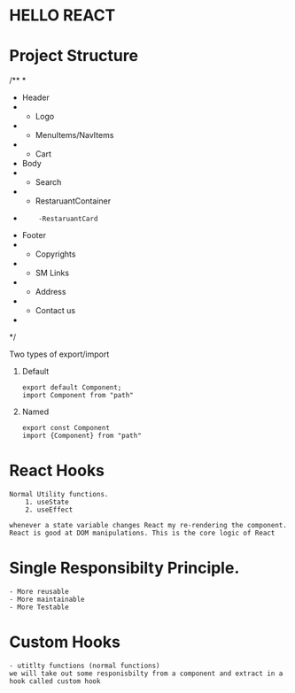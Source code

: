 
# HELLO REACT

# Project Structure

/**
 *
 * Header
 *   - Logo
 *   - MenuItems/NavItems
 *   - Cart
 * Body
 *   - Search
 *   - RestaruantContainer
 *         -RestaruantCard
 * Footer
 *   - Copyrights
 *   - SM Links
 *   - Address
 *   - Contact us
 *
 */

 Two types of export/import 

 1. Default 

        export default Component;
        import Component from "path"

 2. Named

        export const Component
        import {Component} from "path"


# React Hooks

    Normal Utility functions.
        1. useState
        2. useEffect

    whenever a state variable changes React my re-rendering the component.
    React is good at DOM manipulations. This is the core logic of React

# Single Responsibilty Principle.

    - More reusable
    - More maintainable
    - More Testable

# Custom Hooks

    - utitlty functions (normal functions)
    we will take out some responisbilty from a component and extract in a hook called custom hook

